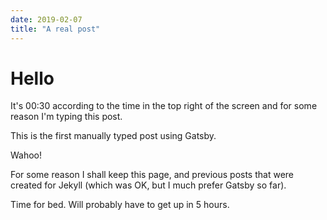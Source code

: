 ```yaml
---
date: 2019-02-07
title: "A real post"
---
```


# Hello
It's 00:30 according to the time in the top right of the screen and for some reason I'm typing this post.

This is the first manually typed post using Gatsby.

Wahoo!

For some reason I shall keep this page, and previous posts that were created for Jekyll (which was OK, but I much prefer Gatsby so far).

Time for bed. Will probably have to get up in 5 hours.